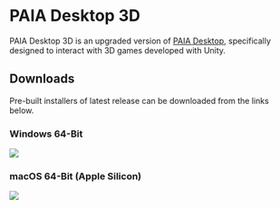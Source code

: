 # PAIA Desktop 3D

PAIA Desktop 3D is an upgraded version of [PAIA Desktop](https://github.com/PAIA-Playful-AI-Arena/Paia-Desktop), specifically designed to interact with 3D games developed with Unity.

## Downloads

Pre-built installers of latest release can be downloaded from the links below.

### Windows 64-Bit

[![](https://img.shields.io/badge/EXE%20Installer-0.2.1-blue)](https://github.com/PAIA-Playful-AI-Arena/PAIA-Desktop-3D/releases/download/0.2.1/PAIA.Desktop.3D-0.2.1.Setup.exe)

### macOS 64-Bit (Apple Silicon)

[![](https://img.shields.io/badge/DMG%20Installer-0.2.1-red)](https://github.com/PAIA-Playful-AI-Arena/PAIA-Desktop-3D/releases/download/0.2.1/PAIA.Desktop.3D-0.2.1-arm64.dmg)